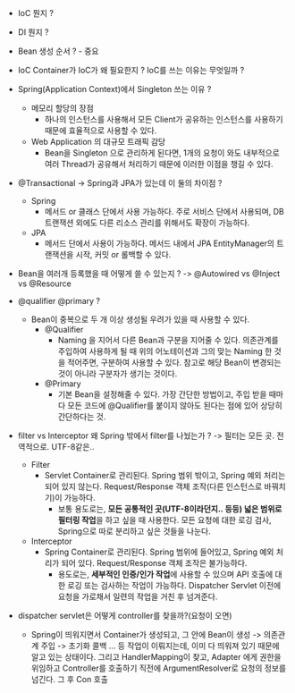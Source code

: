 - IoC 뭔지 ?
  
- DI 뭔지 ?
  
- Bean 생성 순서 ? - 중요
  
- IoC Container가 IoC가 왜 필요한지 ? IoC를 쓰는 이유는 무엇일까 ?
  
- Spring(Application Context)에서 Singleton 쓰는 이유 ?
  - 메모리 할당의 장점 
    - 하나의 인스턴스를 사용해서 모든 Client가 공유하는 인스턴스를 사용하기 때문에 효율적으로 사용할 수 있다.
  - Web Application 의 대규모 트래픽 감당
    - Bean을 Singleton 으로 관리하게 된다면, 1개의 요청이 와도 내부적으로 여러 Thread가 공유해서 처리하기 때문에
    이러한 이점을 챙길 수 있다.
- @Transactional -> Spring과 JPA가 있는데 이 둘의 차이점 ?
  - Spring
    - 메서드 or 클래스 단에서 사용 가능하다. 주로 서비스 단에서 사용되며, DB 트랜잭션 외에도 다른 리소스 관리를
    위해서도 확장이 가능하다.
  - JPA
    -  메서드 단에서 사용이 가능하다. 메서드 내에서 JPA EntityManager의 트랜잭션을 시작, 커밋 or 롤백할 수 있다.  
- Bean을 여러개 등록했을 때 어떻게 쓸 수 있는지 ? -> @Autowired vs @Inject vs @Resource
  
- @qualifier @primary ?
  - Bean이 중복으로 두 개 이상 생성될 우려가 있을 때 사용할 수 있다.
    - @Qualifier
      - Naming 을 지어서 다른 Bean과 구분을 지어줄 수 있다. 의존관계를 주입하여 사용하게 될 때 위의 어노테이션과
      그의 맞는 Naming 한 것을 적어주면, 구분하여 사용할 수 있다. 
      참고로 해당 Bean이 변경되는 것이 아니라 구분자가 생기는 것이다.
    - @Primary
      - 기본 Bean을 설정해줄 수 있다. 가장 간단한 방법이고, 주입 받을 때마다 모든 코드에 @Qualifier를 붙이지 않아도 된다는
      점에 있어 상당히 간단하다는 것.
  
- filter vs Interceptor 왜 Spring 밖에서 filter를 나눴는가 ? -> 필터는 모든 곳. 전역적으로. UTF-8같은..
    - Filter 
      - Servlet Container로 관리된다. Spring 범위 밖이고, Spring 예외 처리는 되어 있지 않는다. 
      Request/Response 객체 조작(다른 인스턴스로 바꿔치기)이 가능하다. 
        - 보통 용도로는, **모든 공통적인 곳(UTF-8이라던지.. 등등) 넓은 범위로 필터링 작업**을 하고 싶을 때 사용한다.
        모든 요청에 대한 로깅 검사, Spring으로 따로 분리하고 싶은 것들을 나눈다.
    - Interceptor
      - Spring Container로 관리된다. Spring 범위에 들어있고, Spring 예외 처리가 되어 있다. 
      Request/Response 객체 조작은 불가능하다. 
        - 용도로는, **세부적인 인증/인가 작업**에 사용할 수 있으며 API 호출에 대한 로깅 또는 검사하는 작업이 가능하다.
        Dispatcher Servlet 이전에 요청을 가로채서 일련의 작업을 거친 후 넘겨준다.
  
- dispatcher servlet은 어떻게 controller를 찾을까?(요청이 오면)
    - Spring이 띄워지면서 Container가 생성되고, 그 안에 Bean이 생성 -> 의존관계 주입 -> 초기화 콜백 ... 
    등 작업이 이뤄지는데, 이미 다 띄워져 있기 때문에 알고 있는 상태이다. 그리고 HandlerMapping이 찾고, Adapter 에게
    권한을 위임하고 Controller를 호출하기 직전에 ArgumentResolver로 요청의 정보를 넘긴다. 그 후 Con 호출  